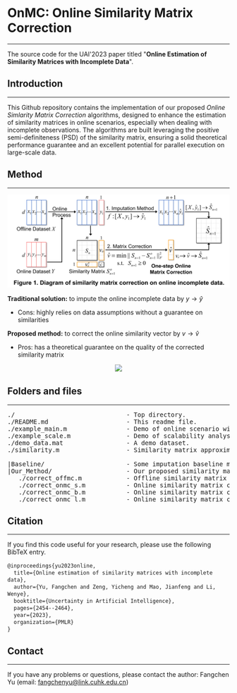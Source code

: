 # **OnMC**: **On**line Similarity **M**atrix **C**orrection

----------

The source code for the UAI'2023 paper titled "**Online Estimation of Similarity Matrices with Incomplete Data**".


## Introduction
----------

This Github repository contains the implementation of our proposed *Online Simlarity Matrix Correction* algorithms, designed to enhance the estimation of similarity matrices in online scenarios, especially when dealing with incomplete observations. The algorithms are built leveraging the positive semi-definiteness (PSD) of the similarity matrix, ensuring a solid theoretical performance guarantee and an excellent potential for parallel execution on large-scale data.


## Method
----------

<p align="center">
    <img src="./Fig/diagram.png" width="600">
</p>

**Traditional solution:** to impute the online incomplete data by $y \rightarrow \hat{y}$

- Cons: highly relies on data assumptions without a guarantee on similarities

**Proposed method:** to correct the online similarity vector by $v \rightarrow \hat{v}$

- Pros: has a theoretical guarantee on the quality of the corrected similarity matrix

<p align="center">
    <img src="./Fig/poster.png" width="800">
</p>

## Folders and files
---------

<pre>
./                              - Top directory.
./README.md                     - This readme file.
./example_main.m                - Demo of online scenario with incomplete data.
./example_scale.m               - Demo of scalability analysis.
./demo_data.mat                 - A demo dataset. 
./similarity.m                  - Similarity matrix approximation on incomplete data. 

|Baseline/                      - Some imputation baseline methods.
|Our_Method/                    - Our proposed similarity matrix correction methods.
   ./correct_offmc.m            - Offline similarity matrix correction method.
   ./correct_onmc_s.m           - Online similarity matrix correction for sequential data.
   ./correct_onmc_b.m           - Online similarity matrix correction for batch data.
   ./correct_onmc_l.m           - Online similarity matrix correction for large-scale data.
</pre>


## Citation
---------

If you find this code useful for your research, please use the following BibTeX entry.

```
@inproceedings{yu2023online,
  title={Online estimation of similarity matrices with incomplete data},
  author={Yu, Fangchen and Zeng, Yicheng and Mao, Jianfeng and Li, Wenye},
  booktitle={Uncertainty in Artificial Intelligence},
  pages={2454--2464},
  year={2023},
  organization={PMLR}
}
```

## Contact
---------
If you have any problems or questions, please contact the author: Fangchen Yu (email: fangchenyu@link.cuhk.edu.cn)